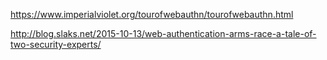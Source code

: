 https://www.imperialviolet.org/tourofwebauthn/tourofwebauthn.html

http://blog.slaks.net/2015-10-13/web-authentication-arms-race-a-tale-of-two-security-experts/